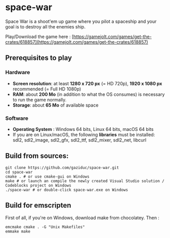 # space-war
Space War is a shoot'em up game where you pilot a spaceship and your goal is to destroy all the enemies ship.

Play/Download the game here : [https://gamejolt.com/games/get-the-crates/618857](https://gamejolt.com/games/get-the-crates/618857)

## Prerequisites to play
### Hardware
- **Screen resolution**: at least **1280 x 720 px** (= HD 720p), **1920 x 1080 px** recommended (= Full HD 1080p)
- **RAM**: about **200 Mo** (in addition to what the OS consumes) is necessary to run the game normally.
- **Storage**: about **65 Mo** of available space

### Software
- **Operating System** : Windows 64 bits, Linux 64 bits, macOS 64 bits
- If you are on Linux/macOS, the following **libraries** must be installed: sdl2, sdl2_image, sdl2_gfx, sdl2_ttf, sdl2_mixer, sdl2_net, libcurl

## Build from sources:
```shell
git clone https://github.com/gaziduc/space-war.git
cd space-war
cmake . # or use cmake-gui on Windows
make # or launch an compile the newly created Visual Studio solution / Codeblocks project on Windows
./space-war # or double-click space-war.exe on Windows
```

## Build for emscripten

First of all, if you're on Windows, download make from chocolatey.
Then :
```shell
emcmake cmake . -G "Unix Makefiles"
emmake make
```
